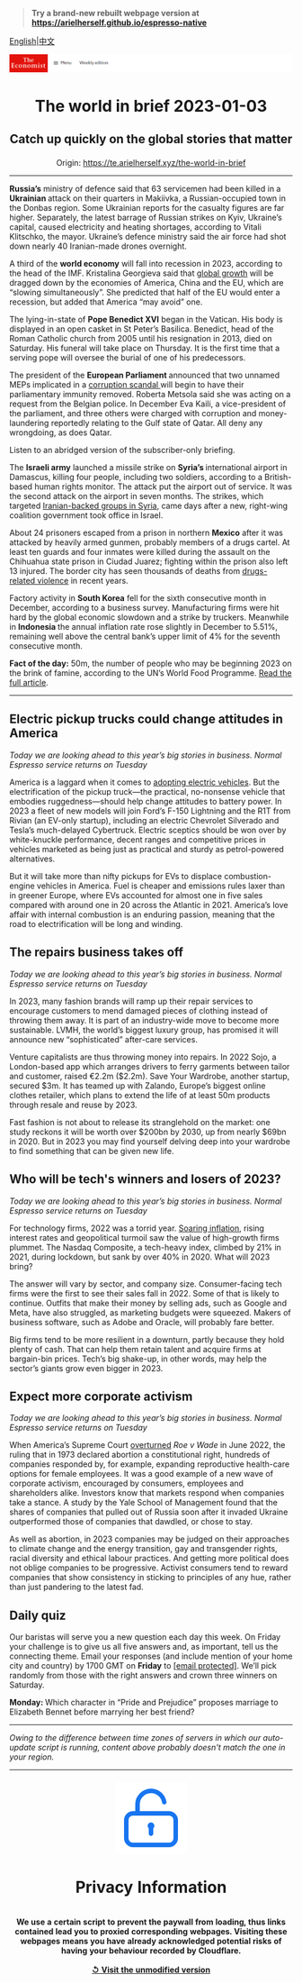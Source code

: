 > **Try a brand-new rebuilt webpage version at https://arielherself.github.io/espresso-native**

[English](https://github.com/arielherself/espresso/blob/main/README.md)|[中文](https://github-com.translate.goog/arielherself/espresso/blob/main/README.md?_x_tr_sl=en&_x_tr_tl=zh-CN&_x_tr_hl=zh-CN&_x_tr_pto=wapp)



![The Economist](menubar.png)

# <p align="center">The world in brief 2023-01-03</p>

## <p align="center">Catch up quickly on the global stories that matter</p>

<p align="center">Origin: <a href="https://te.arielherself.xyz/the-world-in-brief">https://te.arielherself.xyz/the-world-in-brief</a><hr>

<strong>Russia’s</strong> ministry of defence said that 63 servicemen had been killed in a <strong>Ukrainian </strong>attack on their quarters in Makiivka, a Russian-occupied town in the Donbas region. Some Ukrainian reports for the casualty figures are far higher. Separately, the latest barrage of Russian strikes on Kyiv, Ukraine’s capital, caused electricity and heating shortages, according to Vitali Klitschko, the mayor. Ukraine’s defence ministry said the air force had shot down nearly 40 Iranian-made drones overnight. 

A third of the <strong>world economy</strong> will fall into recession in 2023, according to the head of the IMF. Kristalina Georgieva said that [global growth](https://te.arielherself.xyz/podcasts/2022/12/05/what-are-the-prospects-for-the-world-economy-in-2023) will be dragged down by the economies of America, China and the EU, which are “slowing simultaneously”. She predicted that half of the EU would enter a recession, but added that America “may avoid” one.

The lying-in-state of <strong>Pope Benedict XVI</strong> began in the Vatican. His body is displayed in an open casket in St Peter’s Basilica. Benedict, head of the Roman Catholic church from 2005 until his resignation in 2013, died on Saturday. His funeral will take place on Thursday. It is the first time that a serving pope will oversee the burial of one of his predecessors.

The president of the <strong>European Parliament </strong>announced that two unnamed MEPs implicated in a [corruption scandal ](https://te.arielherself.xyz/europe/2022/12/15/a-corruption-scandal-leaves-the-eu-reeling)will begin to have their parliamentary immunity removed. Roberta Metsola said she was acting on a request from the Belgian police. In December Eva Kaili, a vice-president of the parliament, and three others were charged with corruption and money-laundering reportedly relating to the Gulf state of Qatar. All deny any wrongdoing, as does Qatar.

Listen to an abridged version of the subscriber-only briefing.

The <strong>Israeli army</strong> launched a missile strike on <strong>Syria’s </strong>international airport in Damascus, killing four people, including two soldiers, according to a British-based human rights monitor. The attack put the airport out of service. It was the second attack on the airport in seven months. The strikes, which targeted [Iranian-backed groups in Syria](https://te.arielherself.xyz/the-world-ahead/2022/11/18/the-middle-easts-complex-web-of-alliances-is-evolving), came days after a new, right-wing coalition government took office in Israel.

About 24 prisoners escaped from a prison in northern <strong>Mexico</strong> after it was attacked by heavily armed gunmen, probably members of a drugs cartel. At least ten guards and four inmates were killed during the assault on the Chihuahua state prison in Ciudad Juarez; fighting within the prison also left 13 injured. The border city has seen thousands of deaths from [drugs-related violence](https://te.arielherself.xyz/leaders/2022/06/30/staggering-numbers-of-mexicans-are-vanishing-heres-how-to-save-them) in recent years.

Factory activity in <strong>South Korea</strong> fell for the sixth consecutive month in December, according to a business survey. Manufacturing firms were hit hard by the global economic slowdown and a strike by truckers. Meanwhile in <strong>Indonesia </strong>the annual inflation rate rose slightly in December to 5.51%, remaining well above the central bank’s upper limit of 4% for the seventh consecutive month.

<strong>Fact of the day:</strong> 50m, the number of people who may be beginning 2023 on the brink of famine, according to the UN’s World Food Programme. [Read the full article](https://te.arielherself.xyz/the-world-ahead/2022/11/18/global-hunger-is-now-more-a-problem-of-price-than-availability).

----------

## Electric pickup trucks could change attitudes in America

<em>Today we are looking ahead to this year’s big stories in business. Normal Espresso service returns on Tuesday</em>

America is a laggard when it comes to [adopting electric vehicles](https://te.arielherself.xyz/graphic-detail/2022/06/02/the-electric-vehicle-revolution-is-not-happening-fast-enough). But the electrification of the pickup truck—the practical, no-nonsense vehicle that embodies ruggedness—should help change attitudes to battery power. In 2023 a fleet of new models will join Ford’s F-150 Lightning and the R1T from Rivian (an EV-only startup), including an electric Chevrolet Silverado and Tesla’s much-delayed Cybertruck. Electric sceptics should be won over by white-knuckle performance, decent ranges and competitive prices in vehicles marketed as being just as practical and sturdy as petrol-powered alternatives.

But it will take more than nifty pickups for EVs to displace combustion-engine vehicles in America. Fuel is cheaper and emissions rules laxer than in greener Europe, where EVs accounted for almost one in five sales compared with around one in 20 across the Atlantic in 2021. America’s love affair with internal combustion is an enduring passion, meaning that the road to electrification will be long and winding.

## The repairs business takes off

<em>Today we are looking ahead to this year’s big stories in business. Normal Espresso service returns on Tuesday</em>

In 2023, many fashion brands will ramp up their repair services to encourage customers to mend damaged pieces of clothing instead of throwing them away. It is part of an industry-wide move to become more sustainable. LVMH, the world’s biggest luxury group, has promised it will announce new “sophisticated” after-care services.

Venture capitalists are thus throwing money into repairs. In 2022 Sojo, a London-based app which arranges drivers to ferry garments between tailor and customer, raised €2.2m ($2.2m). Save Your Wardrobe, another startup, secured $3m. It has teamed up with Zalando, Europe’s biggest online clothes retailer, which plans to extend the life of at least 50m products through resale and reuse by 2023.

Fast fashion is not about to release its stranglehold on the market: one study reckons it will be worth over $200bn by 2030, up from nearly $69bn in 2020. But in 2023 you may find yourself delving deep into your wardrobe to find something that can be given new life.

## Who will be tech&#x27;s winners and losers of 2023?

<em>Today we are looking ahead to this year’s big stories in business. Normal Espresso service returns on Tuesday</em>

For technology firms, 2022 was a torrid year. [Soaring inflation](https://te.arielherself.xyz/finance-and-economics/2022/12/21/2022-has-been-a-year-of-brutal-inflation), rising interest rates and geopolitical turmoil saw the value of high-growth firms plummet. The Nasdaq Composite, a tech-heavy index, climbed by 21% in 2021, during lockdown, but sank by over 40% in 2020. What will 2023 bring?

The answer will vary by sector, and company size. Consumer-facing tech firms were the first to see their sales fall in 2022. Some of that is likely to continue. Outfits that make their money by selling ads, such as Google and Meta, have also struggled, as marketing budgets were squeezed. Makers of business software, such as Adobe and Oracle, will probably fare better. 

Big firms tend to be more resilient in a downturn, partly because they hold plenty of cash. That can help them retain talent and acquire firms at bargain-bin prices. Tech’s big shake-up, in other words, may help the sector’s giants grow even bigger in 2023.

## Expect more corporate activism

<em>Today we are looking ahead to this year’s big stories in business. Normal Espresso service returns on Tuesday</em>

When America’s Supreme Court [overturned](https://te.arielherself.xyz/leaders/2022/06/24/the-supreme-courts-rejection-of-roe-will-hurt-the-poorest-most) <em>Roe v Wade</em> in June 2022, the ruling that in 1973 declared abortion a constitutional right, hundreds of companies responded by, for example, expanding reproductive health-care options for female employees. It was a good example of a new wave of corporate activism, encouraged by consumers, employees and shareholders alike. Investors know that markets respond when companies take a stance. A study by the Yale School of Management found that the shares of companies that pulled out of Russia soon after it invaded Ukraine outperformed those of companies that dawdled, or chose to stay.

As well as abortion, in 2023 companies may be judged on their approaches to climate change and the energy transition, gay and transgender rights, racial diversity and ethical labour practices. And getting more political does not oblige companies to be progressive. Activist consumers tend to reward companies that show consistency in sticking to principles of any hue, rather than just pandering to the latest fad.

## Daily quiz

Our baristas will serve you a new question each day this week. On Friday your challenge is to give us all five answers and, as important, tell us the connecting theme. Email your responses (and include mention of your home city and country) by 1700 GMT on <strong>Friday</strong> to [<span class="__cf_email__" data-cfemail="e8b99d8192ad9b989a8d9b9b87a88d8b87868785819b9cc68b8785">[email&#160;protected]</span>](https://mail.google.com/mail/?view=cm&amp;fs=1&amp;tf=1&amp;to=QuizEspresso@te.arielherself.xyz). We’ll pick randomly from those with the right answers and crown three winners on Saturday.

<strong>Monday: </strong>Which character in “Pride and Prejudice” proposes marriage to Elizabeth Bennet before marrying her best friend?

----------

*Owing to the difference between time zones of servers in which our auto-update script is running, content above probably doesn't match the one in your region.*

|<br><div align="center"><img src="unlock.png" /><h1>Privacy Information</h1></div></br>We use a certain script to prevent the paywall from loading, thus links contained lead you to proxied corresponding webpages. Visiting these webpages means you have already acknowledged potential risks of having your behaviour recorded by Cloudflare.<br><br>[&#x21BA; Visit the unmodified version](README.raw.md)<br><br>|
|-----|
